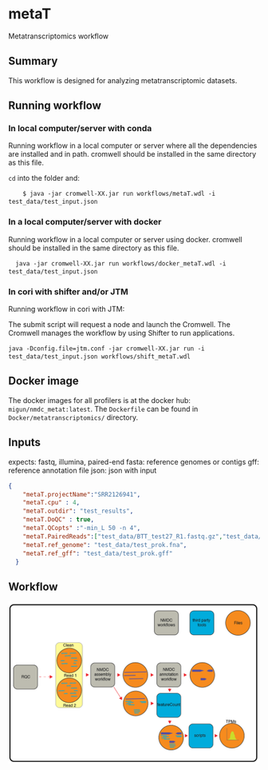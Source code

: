 # metaT
Metatranscriptomics workflow

## Summary
This workflow is designed for analyzing metatranscriptomic datasets.

## Running workflow

### In local computer/server with conda
Running workflow in a local computer or server where all the dependencies are installed and in path. cromwell should be installed in the same directory as this file. 

`cd` into the folder and:

```
	$ java -jar cromwell-XX.jar run workflows/metaT.wdl -i  test_data/test_input.json 

```

### In a local computer/server with docker
Running workflow in a local computer or server using docker. cromwell should be installed in the same directory as this file.

```
  java -jar cromwell-XX.jar run workflows/docker_metaT.wdl -i  test_data/test_input.json 

```

###  In cori with shifter and/or JTM

Running workflow in cori with JTM:

The submit script will request a node and launch the Cromwell.  The Cromwell manages the workflow by using Shifter to run applications.

```
java -Dconfig.file=jtm.conf -jar cromwell-XX.jar run -i test_data/test_input.json workflows/shift_metaT.wdl
```

## Docker image

The docker images for all profilers is at the docker hub: `migun/nmdc_metat:latest`. The `Dockerfile` can be found in `Docker/metatranscriptomics/` directory.


## Inputs
expects: fastq, illumina, paired-end
fasta: reference genomes or contigs
gff: reference annotation file
json: json with input

```json
{
    "metaT.projectName":"SRR2126941",
    "metaT.cpu" : 4,
    "metaT.outdir": "test_results",
    "metaT.DoQC" : true,
    "metaT.QCopts" :"-min_L 50 -n 4",
    "metaT.PairedReads":["test_data/BTT_test27_R1.fastq.gz","test_data/BTT_test27_R2.fastq.gz"],
    "metaT.ref_genome": "test_data/test_prok.fna",
    "metaT.ref_gff": "test_data/test_prok.gff"
  }


```
## Workflow

![metatranscriptomics workflow](workflow_metatranscriptomics.png)
